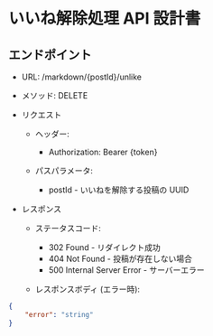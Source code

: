 # いいね解除処理 API 設計書

## エンドポイント

-   URL: /markdown/{postId}/unlike
-   メソッド: DELETE

-   リクエスト

    -   ヘッダー:

        -   Authorization: Bearer {token}

    -   パスパラメータ:

        -   postId - いいねを解除する投稿の UUID

-   レスポンス

    -   ステータスコード:

        -   302 Found - リダイレクト成功
        -   404 Not Found - 投稿が存在しない場合
        -   500 Internal Server Error - サーバーエラー

    -   レスポンスボディ (エラー時):

```json
{
    "error": "string"
}
```
